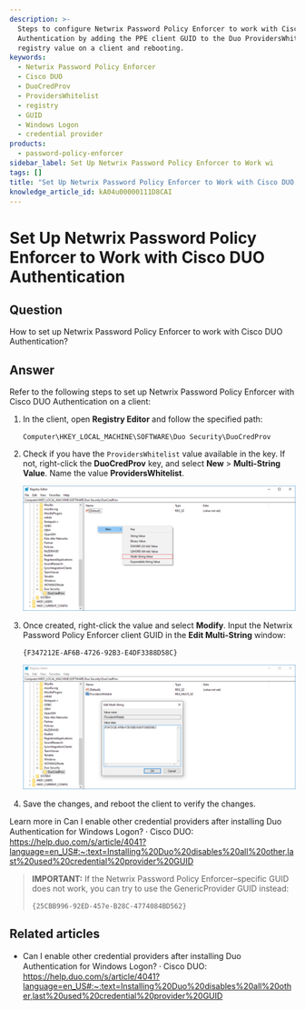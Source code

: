 ```yaml
---
description: >-
  Steps to configure Netwrix Password Policy Enforcer to work with Cisco DUO
  Authentication by adding the PPE client GUID to the Duo ProvidersWhitelist
  registry value on a client and rebooting.
keywords:
  - Netwrix Password Policy Enforcer
  - Cisco DUO
  - DuoCredProv
  - ProvidersWhitelist
  - registry
  - GUID
  - Windows Logon
  - credential provider
products:
  - password-policy-enforcer
sidebar_label: Set Up Netwrix Password Policy Enforcer to Work wi
tags: []
title: "Set Up Netwrix Password Policy Enforcer to Work with Cisco DUO Authentication"
knowledge_article_id: kA04u00000111D8CAI
---
```


# Set Up Netwrix Password Policy Enforcer to Work with Cisco DUO Authentication

## Question

How to set up Netwrix Password Policy Enforcer to work with Cisco DUO Authentication?

## Answer

Refer to the following steps to set up Netwrix Password Policy Enforcer with Cisco DUO Authentication on a client:

1. In the client, open **Registry Editor** and follow the specified path:

   ```
   Computer\HKEY_LOCAL_MACHINE\SOFTWARE\Duo Security\DuoCredProv
   ```

2. Check if you have the `ProvidersWhitelist` value available in the key. If not, right-click the **DuoCredProv** key, and select **New** > **Multi-String Value**. Name the value **ProvidersWhitelist**.

   ![Create ProvidersWhitelist](./images/ka0Qk0000000wgj_0EM4u000008MK4O.png)

3. Once created, right-click the value and select **Modify**. Input the Netwrix Password Policy Enforcer client GUID in the **Edit Multi-String** window:

   ```
   {F347212E-AF6B-4726-92B3-E4DF3388D58C}
   ```

   ![Edit ProvidersWhitelist](./images/ka0Qk0000000wgj_0EM4u000008MK4T.png)

4. Save the changes, and reboot the client to verify the changes.

Learn more in Can I enable other credential providers after installing Duo Authentication for Windows Logon? ⸱ Cisco DUO:  
https://help.duo.com/s/article/4041?language=en_US#:~:text=Installing%20Duo%20disables%20all%20other,last%20used%20credential%20provider%20GUID

> **IMPORTANT:** If the Netwrix Password Policy Enforcer–specific GUID does not work, you can try to use the GenericProvider GUID instead:
>
> ```
> {25CBB996-92ED-457e-B28C-4774084BD562}
> ```

## Related articles

- Can I enable other credential providers after installing Duo Authentication for Windows Logon? ⸱ Cisco DUO: https://help.duo.com/s/article/4041?language=en_US#:~:text=Installing%20Duo%20disables%20all%20other,last%20used%20credential%20provider%20GUID
